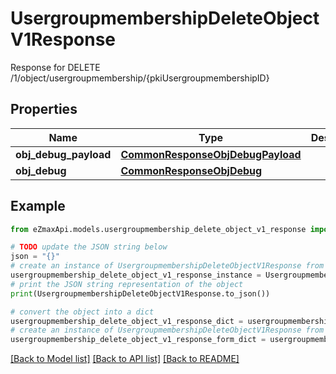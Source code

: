 # UsergroupmembershipDeleteObjectV1Response

Response for DELETE /1/object/usergroupmembership/{pkiUsergroupmembershipID}

## Properties

Name | Type | Description | Notes
------------ | ------------- | ------------- | -------------
**obj_debug_payload** | [**CommonResponseObjDebugPayload**](CommonResponseObjDebugPayload.md) |  | 
**obj_debug** | [**CommonResponseObjDebug**](CommonResponseObjDebug.md) |  | [optional] 

## Example

```python
from eZmaxApi.models.usergroupmembership_delete_object_v1_response import UsergroupmembershipDeleteObjectV1Response

# TODO update the JSON string below
json = "{}"
# create an instance of UsergroupmembershipDeleteObjectV1Response from a JSON string
usergroupmembership_delete_object_v1_response_instance = UsergroupmembershipDeleteObjectV1Response.from_json(json)
# print the JSON string representation of the object
print(UsergroupmembershipDeleteObjectV1Response.to_json())

# convert the object into a dict
usergroupmembership_delete_object_v1_response_dict = usergroupmembership_delete_object_v1_response_instance.to_dict()
# create an instance of UsergroupmembershipDeleteObjectV1Response from a dict
usergroupmembership_delete_object_v1_response_form_dict = usergroupmembership_delete_object_v1_response.from_dict(usergroupmembership_delete_object_v1_response_dict)
```
[[Back to Model list]](../README.md#documentation-for-models) [[Back to API list]](../README.md#documentation-for-api-endpoints) [[Back to README]](../README.md)


